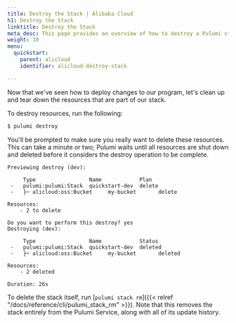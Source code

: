 ```yaml
---
title: Destroy the Stack | Alibaba Cloud
h1: Destroy the Stack
linktitle: Destroy the Stack
meta_desc: This page provides an overview of how to destroy a Pulumi stack of an Alibaba Cloud project.
weight: 10
menu:
  quickstart:
    parent: alicloud
    identifier: alicloud-destroy-stack

---
```


Now that we've seen how to deploy changes to our program, let's clean up and tear down the resources that are part of our stack.

To destroy resources, run the following:

```bash
$ pulumi destroy
```

You'll be prompted to make sure you really want to delete these resources. This can take a minute or two; Pulumi waits until all resources are shut down and deleted before it considers the destroy operation to be complete.

```
Previewing destroy (dev):

     Type                 Name            Plan
 -   pulumi:pulumi:Stack  quickstart-dev  delete
 -   ├─ alicloud:oss:Bucket     my-bucket       delete

Resources:
    - 2 to delete

Do you want to perform this destroy? yes
Destroying (dev):

     Type                 Name            Status
 -   pulumi:pulumi:Stack  quickstart-dev  deleted
 -   ├─ alicloud:oss:Bucket     my-bucket       deleted

Resources:
    - 2 deleted

Duration: 26s
```

To delete the stack itself, run [`pulumi stack rm`]({{< relref
"/docs/reference/cli/pulumi_stack_rm" >}}). Note that this removes the stack
entirely from the Pulumi Service, along with all of its update history.

